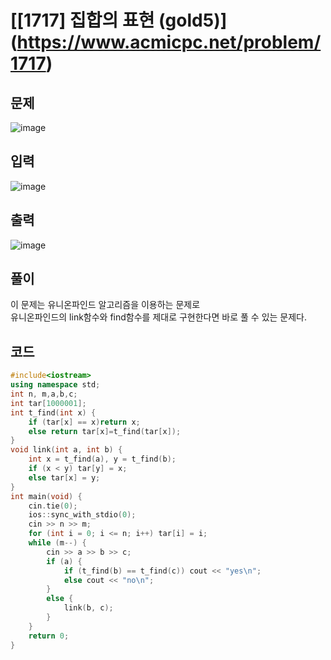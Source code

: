 # [[1717] 집합의 표현 (gold5)] (https://www.acmicpc.net/problem/1717)
## 문제
![image](https://github.com/daehan-86/baekjoon_study_with_cpp/assets/78295295/ee65bb9e-8cf7-481d-a568-139154e0d080)

## 입력
![image](https://github.com/daehan-86/baekjoon_study_with_cpp/assets/78295295/91c54372-e71d-4b73-bf47-7bda5a4bf19e)

## 출력
![image](https://github.com/daehan-86/baekjoon_study_with_cpp/assets/78295295/032bbde1-54fb-469f-90cd-cd325821965c)

## 풀이
이 문제는 유니온파인드 알고리즘을 이용하는 문제로  
유니온파인드의 link함수와 find함수를 제대로 구현한다면 바로 풀 수 있는 문제다.  

## 코드
```cpp
#include<iostream>
using namespace std;
int n, m,a,b,c;
int tar[1000001];
int t_find(int x) {
	if (tar[x] == x)return x;
	else return tar[x]=t_find(tar[x]);
}
void link(int a, int b) {
	int x = t_find(a), y = t_find(b);
	if (x < y) tar[y] = x;
	else tar[x] = y;
}
int main(void) {
	cin.tie(0);
	ios::sync_with_stdio(0);
	cin >> n >> m;
	for (int i = 0; i <= n; i++) tar[i] = i;
	while (m--) {
		cin >> a >> b >> c;
		if (a) {
			if (t_find(b) == t_find(c)) cout << "yes\n";
			else cout << "no\n";
		}
		else {
			link(b, c);
		}
	}
	return 0;
}
```
